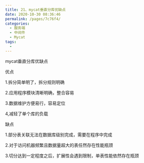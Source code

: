 ```yaml
---
title: 21、mycat垂直分库优缺点
date: 2020-10-30 08:36:46
permalink: /pages/7c76f4/
categories:
  - 服务端
  - 中间件
  - Mycat
tags:
  - 
---
```

mycat垂直分库优缺点



优点

1.拆分简单明了，拆分规则明确

2.应用程序模块清晰明确，整合容易

3.数据维护方便易行，容易定位

4,减轻了单个库的负载

缺点

1.部分表关联无法在数据库级别完成，需要在程序中完成

2.对于访问机器频繁且数据量超大的表任然存在性能瓶颈

3.切分达到一定程度之后，扩展性会遇到限制，单表性能依然存在瓶颈
